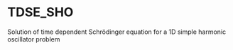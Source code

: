 # TDSE_SHO
Solution of time dependent Schrödinger equation for a 1D simple harmonic oscillator problem
